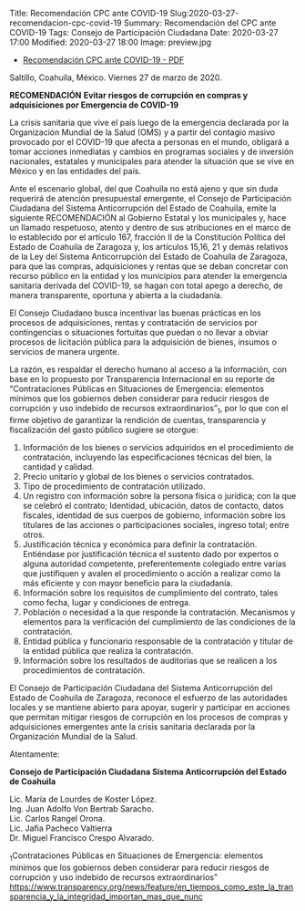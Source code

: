Title: Recomendación CPC ante COVID-19
Slug:2020-03-27-recomendacion-cpc-covid-19
Summary: Recomendación del CPC ante COVID-19
Tags: Consejo de Participación Ciudadana
Date: 2020-03-27 17:00
Modified: 2020-03-27 18:00
Image: preview.jpg 



* [Recomendación CPC ante COVID-19 - PDF](recomendacion-cpc-covid.pdf)

Saltillo, Coahuila, México. Viernes 27 de marzo de 2020.


**RECOMENDACIÓN**
**Evitar riesgos de corrupción en compras y adquisiciones por Emergencia de COVID-19**


La crisis sanitaria que vive el país luego de la emergencia declarada por la 
Organización Mundial de la Salud (OMS) y a partir del contagio masivo provocado 
por el COVID-19 que afecta a personas en el mundo, obligará a tomar acciones 
inmediatas y cambios en programas sociales y de inversión nacionales, estatales y
municipales para atender la situación que se vive en México y en las entidades del 
país.

Ante el escenario global, del que Coahuila no está ajeno y que sin duda requerirá 
de atención presupuestal emergente, el Consejo de Participación Ciudadana del 
Sistema Anticorrupción del Estado de Coahuila, emite la siguiente 
RECOMENDACIÓN al Gobierno Estatal y los municipales y, hace un llamado 
respetuoso, atento y dentro de sus atribuciones en el marco de lo establecido por
el artículo 167, fracción II de la Constitución Política del Estado de Coahuila de 
Zaragoza y, los artículos 15,16, 21 y demás relativos de la Ley del Sistema 
Anticorrupción del Estado de Coahuila de Zaragoza, para que las compras, 
adquisiciones y rentas que se deban concretar con recurso público en la entidad y 
los municipios para atender la emergencia sanitaria derivada del COVID-19, se 
hagan con total apego a derecho, de manera transparente, oportuna y abierta a la 
ciudadanía.

El Consejo Ciudadano busca incentivar las buenas prácticas en los procesos de 
adquisiciones, rentas y contratación de servicios por contingencias o situaciones 
fortuitas que puedan o no llevar a obviar procesos de licitación pública para la 
adquisición de bienes, insumos o servicios de manera urgente.

La razón, es respaldar el derecho humano al acceso a la información, con base en 
lo propuesto por Transparencia Internacional en su reporte de “Contrataciones 
Públicas en Situaciones de Emergencia: elementos mínimos que los gobiernos 
deben considerar para reducir riesgos de corrupción y uso indebido de recursos 
extraordinarios”<sub>1</sub>, por lo que con el firme objetivo de garantizar la rendición de 
cuentas, transparencia y fiscalización del gasto público sugiere se otorgue:

 1. Información de los bienes o servicios adquiridos en el procedimiento de 
 contratación, incluyendo las especificaciones técnicas del bien, la cantidad 
 y calidad.
 2. Precio unitario y global de los bienes o servicios contratados.
 3. Tipo de procedimiento de contratación utilizado.
 4. Un registro con información sobre la persona física o jurídica; con la que se 
 celebró el contrato; Identidad, ubicación, datos de contacto, datos fiscales, 
 identidad de sus cuerpos de gobierno, información sobre los titulares de las 
 acciones o participaciones sociales, ingreso total; entre otros.
 5. Justificación técnica y económica para definir la contratación. Entiéndase 
 por justificación técnica el sustento dado por expertos o alguna autoridad 
 competente, preferentemente colegiado entre varias que justifiquen y 
 avalen el procedimiento o acción a realizar como la más eficiente y con 
 mayor beneficio para la ciudadanía.
 6. Información sobre los requisitos de cumplimiento del contrato, tales como 
 fecha, lugar y condiciones de entrega.
 7. Población o necesidad a la que responde la contratación. Mecanismos y 
 elementos para la verificación del cumplimiento de las condiciones de la 
 contratación. 
 8. Entidad pública y funcionario responsable de la contratación y titular de la 
 entidad pública que realiza la contratación.
 9. Información sobre los resultados de auditorías que se realicen a los 
 procedimientos de contratación.

El Consejo de Participación Ciudadana del Sistema Anticorrupción del Estado de 
Coahuila de Zaragoza, reconoce el esfuerzo de las autoridades locales y se 
mantiene abierto para apoyar, sugerir y participar en acciones que permitan 
mitigar riesgos de corrupción en los procesos de compras y adquisiciones 
emergentes ante la crisis sanitaria declarada por la Organización Mundial de la 
Salud.


Atentamente:

**Consejo de Participación Ciudadana
Sistema Anticorrupción del Estado de Coahuila**

Lic. María de Lourdes de Koster López.<br>
Ing. Juan Adolfo Von Bertrab Saracho.<br>
Lic. Carlos Rangel Orona.<br>
Lic. Jafia Pacheco Valtierra<br>
Dr. Miguel Francisco Crespo Alvarado.

<sub>1</sub>Contrataciones Públicas en Situaciones de Emergencia: elementos mínimos que los gobiernos deben considerar para reducir riesgos de corrupción y uso indebido de recursos extraordinarios” https://www.transparency.org/news/feature/en_tiempos_como_este_la_transparencia_y_la_integridad_importan_mas_que_nunc